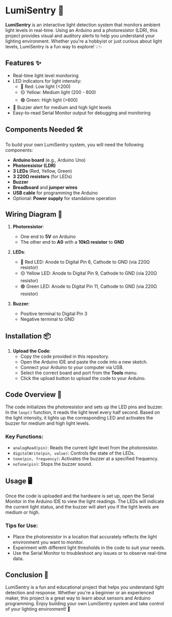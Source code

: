 # LumiSentry 🌟

**LumiSentry** is an interactive light detection system that monitors ambient light levels in real-time. Using an Arduino and a photoresistor (LDR), this project provides visual and auditory alerts to help you understand your lighting environment. Whether you're a hobbyist or just curious about light levels, LumiSentry is a fun way to explore! 💡✨

## Features ✨

- Real-time light level monitoring
- LED indicators for light intensity:
  - 🔴 Red: Low light (<200)
  - 🟡 Yellow: Medium light (200 - 600)
  - 🟢 Green: High light (>600)
- 🔔 Buzzer alert for medium and high light levels
- Easy-to-read Serial Monitor output for debugging and monitoring

## Components Needed 🛠️

To build your own LumiSentry system, you will need the following components:

- **Arduino board** (e.g., Arduino Uno)
- **Photoresistor (LDR)**
- **3 LEDs** (Red, Yellow, Green)
- **3 220Ω resistors** (for LEDs)
- **Buzzer**
- **Breadboard** and **jumper wires**
- **USB cable** for programming the Arduino
- Optional: **Power supply** for standalone operation

## Wiring Diagram 🔌

1. **Photoresistor**:
   - One end to **5V** on Arduino
   - The other end to **A0** with a **10kΩ resistor** to **GND**

2. **LEDs**:
   - 🔴 Red LED: Anode to Digital Pin 6, Cathode to GND (via 220Ω resistor)
   - 🟡 Yellow LED: Anode to Digital Pin 9, Cathode to GND (via 220Ω resistor)
   - 🟢 Green LED: Anode to Digital Pin 11, Cathode to GND (via 220Ω resistor)

3. **Buzzer**:
   - Positive terminal to Digital Pin 3
   - Negative terminal to GND

## Installation 📦

1. **Upload the Code**:
   - Copy the code provided in this repository.
   - Open the Arduino IDE and paste the code into a new sketch.
   - Connect your Arduino to your computer via USB.
   - Select the correct board and port from the **Tools** menu.
   - Click the upload button to upload the code to your Arduino.

## Code Overview 📜

The code initializes the photoresistor and sets up the LED pins and buzzer. In the `loop()` function, it reads the light level every half second. Based on the light intensity, it lights up the corresponding LED and activates the buzzer for medium and high light levels.

### Key Functions:
- `analogRead(pin)`: Reads the current light level from the photoresistor.
- `digitalWrite(pin, value)`: Controls the state of the LEDs.
- `tone(pin, frequency)`: Activates the buzzer at a specified frequency.
- `noTone(pin)`: Stops the buzzer sound.

## Usage 🖥️

Once the code is uploaded and the hardware is set up, open the Serial Monitor in the Arduino IDE to view the light readings. The LEDs will indicate the current light status, and the buzzer will alert you if the light levels are medium or high.

### Tips for Use:
- Place the photoresistor in a location that accurately reflects the light environment you want to monitor.
- Experiment with different light thresholds in the code to suit your needs.
- Use the Serial Monitor to troubleshoot any issues or to observe real-time data.

## Conclusion 🎉

LumiSentry is a fun and educational project that helps you understand light detection and response. Whether you're a beginner or an experienced maker, this project is a great way to learn about sensors and Arduino programming. Enjoy building your own LumiSentry system and take control of your lighting environment! 🌈
